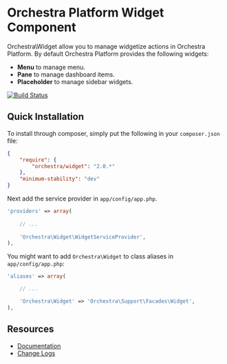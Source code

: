Orchestra Platform Widget Component
==============

Orchestra\Widget allow you to manage widgetize actions in Orchestra Platform. By default Orchestra Platform provides the following widgets:

* **Menu** to manage menu.
* **Pane** to manage dashboard items.
* **Placeholder** to manage sidebar widgets.

[![Build Status](https://travis-ci.org/orchestral/widget.png?branch=master)](https://travis-ci.org/orchestral/widget)

## Quick Installation

To install through composer, simply put the following in your `composer.json` file:

```json
{
	"require": {
		"orchestra/widget": "2.0.*"
	},
	"minimum-stability": "dev"
}
```

Next add the service provider in `app/config/app.php`.

```php
'providers' => array(
	
	// ...
	
	'Orchestra\Widget\WidgetServiceProvider',
),
```

You might want to add `Orchestra\Widget` to class aliases in `app/config/app.php`:

```php
'aliases' => array(

	// ...

	'Orchestra\Widget' => 'Orchestra\Support\Facades\Widget',
),
```

## Resources

* [Documentation](http://docs.orchestraplatform.com/pages/components/widget)
* [Change Logs](https://github.com/orchestral/widget/wiki/Change-Logs)
